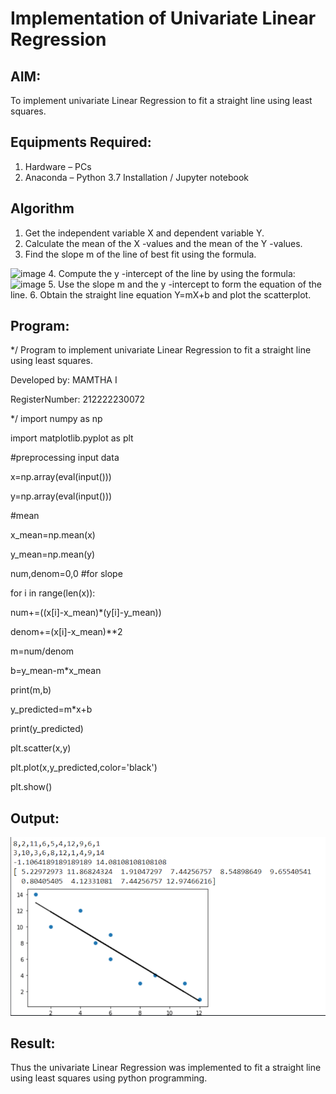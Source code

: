 # Implementation of Univariate Linear Regression

## AIM:

To implement univariate Linear Regression to fit a straight line using least squares.

## Equipments Required:

1. Hardware – PCs
2. Anaconda – Python 3.7 Installation / Jupyter notebook

## Algorithm

1. Get the independent variable X and dependent variable Y.
2. Calculate the mean of the X -values and the mean of the Y -values.
3. Find the slope m of the line of best fit using the formula. 
<img width="231" alt="image" src="https://user-images.githubusercontent.com/93026020/192078527-b3b5ee3e-992f-46c4-865b-3b7ce4ac54ad.png">
4. Compute the y -intercept of the line by using the formula:
<img width="148" alt="image" src="https://user-images.githubusercontent.com/93026020/192078545-79d70b90-7e9d-4b85-9f8b-9d7548a4c5a4.png">
5. Use the slope m and the y -intercept to form the equation of the line.
6. Obtain the straight line equation Y=mX+b and plot the scatterplot.

## Program:

*/
Program to implement univariate Linear Regression to fit a straight line using least squares.

Developed by: MAMTHA I

RegisterNumber:  212222230072

*/
import numpy as np

import matplotlib.pyplot as plt

#preprocessing input data

x=np.array(eval(input()))

y=np.array(eval(input()))

#mean

x_mean=np.mean(x)

y_mean=np.mean(y)

num,denom=0,0 #for slope

for i in range(len(x)):

  num+=((x[i]-x_mean)*(y[i]-y_mean))

  denom+=(x[i]-x_mean)**2

m=num/denom

b=y_mean-m*x_mean

print(m,b)

y_predicted=m*x+b

print(y_predicted)

plt.scatter(x,y)

plt.plot(x,y_predicted,color='black')

plt.show()

## Output:
![best fit line](graph.png)


## Result:
Thus the univariate Linear Regression was implemented to fit a straight line using least squares using python programming.
